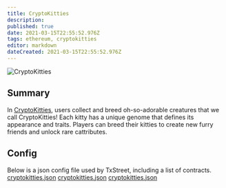 ```yaml
---
title: CryptoKitties
description:
published: true
date: 2021-03-15T22:55:52.976Z
tags: ethereum, cryptokitties
editor: markdown
dateCreated: 2021-03-15T22:55:52.976Z
---
```


![CryptoKitties](https://txstreet.com/static/img/singles/house_logos/cryptokitties.png)

## Summary

In <a href="https://www.cryptokitties.co/" target="_blank">CryptoKitties</a>, users collect and breed oh-so-adorable creatures that we call CryptoKitties! Each kitty has a unique genome that defines its appearance and traits. Players can breed their kitties to create new furry friends and unlock rare cattributes.

## Config

Below is a json config file used by TxStreet, including a list of contracts. [cryptokitties.json](/ethereum/houses/cryptokitties.json) [cryptokitties.json](/ethereum/houses/cryptokitties.json) [cryptokitties.json](/ethereum/houses/cryptokitties.json)